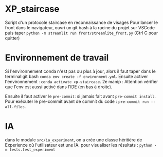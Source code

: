 # XP_staircase

Script d'un protocole staircase en reconnaissance de visages
Pour lancer le front dans le navigateur, ouvri un git bash à la racine du projet sur VSCode puis taper ```python -m streamlit run front/streamlite_front.py```  (Ctrl C pour quitter)

# Environnement de travail
Si l'environnement conda n'est pas ou plus à jour, alors il faut taper dans le terminal git bash ```conda env create -f environment.yml```. Ensuite activer l'environnement : ```conda activate xp-staircase```.  2e manip : Attention vérifier que l'env est aussi activé dans l'IDE (en bas à droite).

Ensuite il faut activer le ```pre-commit```: si jamais fait avant ```pre-commit install```. Pour exécuter le pre-commit avant de commit du code : ```pre-commit run --all-files```.

# IA

dans le module ```src/ia_experiment```, on a crée une classe héritière de Experience où l'utilisateur est une IA.
pour visualiser les résultats : ```python -m tests.test_experiment```
